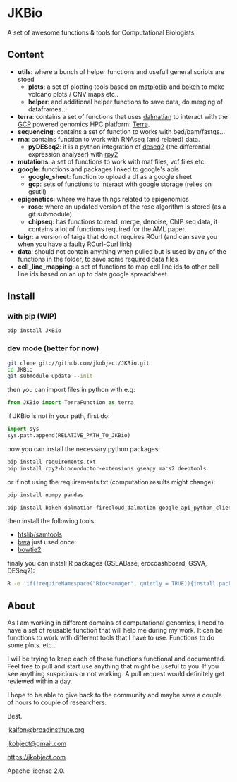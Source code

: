 # JKBio

A set of awesome functions & tools for Computational Biologists
## Content

- **utils**: where a bunch of helper functions and usefull general scripts are stoed
  - **plots**: a set of plotting tools based on [matplotlib]() and [bokeh]() to make volcano plots / CNV maps etc..
  - **helper**: and additional helper functions to save data, do merging of dataframes...
- **terra**: contains a set of functions that uses [dalmatian]() to interact with the [GCP]() powered genomics HPC platform: [Terra](). 
- **sequencing**: contains a set of function to works with bed/bam/fastqs...
- **rna**: contains function to work with RNAseq (and related) data.
  - **pyDESeq2**: it is a python integration of [deseq2]() (the differential expression analyser) with [rpy2]()
- **mutations**: a set of functions to work with maf files, vcf files etc..
- **google**: functions and packages linked to google's apis
  - **google_sheet**: function to upload a df as a google sheet
  - **gcp**: sets of functions to interact with google storage (relies on gsutil)
- **epigenetics**: where we have things related to epigenomics
  - **rose**: where an updated version of the rose algorithm is stored (as a git submodule)
  - **chipseq**: has functions to read, merge, denoise, ChIP seq data, it contains a lot of functions required for the AML paper.
- **taigr**: a version of taiga that do not requires RCurl (and can save you when you have a faulty RCurl-Curl link)
- **data**: should not contain anything when pulled but is used by any of the functions in the folder, to save some required data files
- **cell_line_mapping**: a set of functions to map cell line ids to other cell line ids based on an up to date google spreadsheet. 


## Install

### with pip (WIP)

`pip install JKBio`
### dev mode (better for now)

```bash
git clone git://github.com/jkobject/JKBio.git
cd JKBio
git submodule update --init
```

then you can import files in python with e.g:
```python
from JKBio import TerraFunction as terra
```

if JKBio is not in your path, first do:

```python
import sys
sys.path.append(RELATIVE_PATH_TO_JKBio)
```

now you can install the necessary python packages:

```bash
pip install requirements.txt
pip install rpy2-bioconductor-extensions gseapy macs2 deeptools
```

or if not using the requirements.txt (computation results might change):

```bash
pip install numpy pandas
```

```bash
pip install bokeh dalmatian firecloud_dalmatian google_api_python_client gsheets gspread ipdb ipython matplotlib Pillow pybedtools pyBigWig pysam pytest requests rpy2 scikit_learn scipy seaborn setuptools taigapy taigapy typing venn rpy2-bioconductor-extensions gseapy macs2 deeptools
```

then install the following tools:
- [htslib/samtools](http://www.htslib.org/)
- [bwa](https://github.com/lh3/bwa)
just used once:
- [bowtie2](http://bowtie-bio.sourceforge.net/bowtie2/index.shtml)

finaly you can install R packages (GSEABase, erccdashboard, GSVA, DESeq2):

```bash
R -e 'if(!requireNamespace("BiocManager", quietly = TRUE)){install.packages("BiocManager")};BiocManager::install(c("GSEABase", "erccdashboard", "GSVA", "DESeq2"));'
```
## About

As I am working in different domains of computational genomics, I need to have a set of reusable function that will help me during my work.
It can be functions to work with different tools that I have to use. Functions to do some plots. etc..

I will be trying to keep each of these functions functional and documented. Feel free to pull and start use anything that might be useful to you.
If you see anything suspicious or not working. A pull request would definitely get reviewed within a day.

I hope to be able to give back to the community and maybe save a couple of hours to couple of researchers.

Best.


jkalfon@broadinstitute.org

jkobject@gmail.com

https://jkobject.com

Apache license 2.0.
